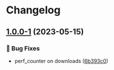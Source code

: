 # Changelog

## [1.0.0-1](https://github.com/agrc/dhhs-cooling-towers/compare/1.0.0-0...v1.0.0-1) (2023-05-15)


### 🐛 Bug Fixes

* perf_counter on downloads ([6b393c0](https://github.com/agrc/dhhs-cooling-towers/commit/6b393c09348db8ff309164206fb007ecab729e2b))

